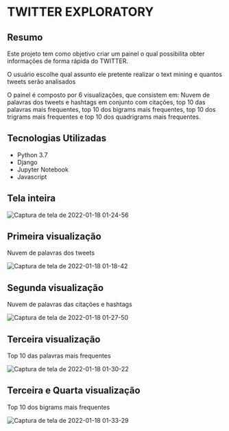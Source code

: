 # TWITTER EXPLORATORY

## Resumo

Este projeto tem como objetivo criar um painel o qual possibilita obter informações de forma rápida do TWITTER. 

O usuário escolhe qual assunto ele pretente realizar o text mining e quantos tweets serão analisados

O painel é composto por 6 visualizações, que consistem em: Nuvem de palavras dos tweets e hashtags em conjunto com citações, top 10 das palavras mais frequentes, top 10 dos bigrams mais frequentes, top 10 dos trigrams mais frequentes e top 10 dos quadrigrams mais frequentes.

## Tecnologias Utilizadas

<ul>

<li>Python 3.7</li>
<li>Django</li>
<li>Jupyter Notebook</li>
<li>Javascript</li>

</ul>  

## Tela inteira

![Captura de tela de 2022-01-18 01-24-56](https://user-images.githubusercontent.com/40969977/149870866-460bcd39-044b-4992-a6e3-fe18df25dcc7.png)


## Primeira visualização

Nuvem de palavras dos tweets

![Captura de tela de 2022-01-18 01-18-42](https://user-images.githubusercontent.com/40969977/149870302-6e806bcb-3918-430a-907c-f7d78e633683.png)

## Segunda visualização

Nuvem de palavras das citações e hashtags

![Captura de tela de 2022-01-18 01-27-50](https://user-images.githubusercontent.com/40969977/149871147-041e9809-5943-4010-a9d3-d0bd4028d843.png)


## Terceira visualização

Top 10 das palavras mais frequentes 

![Captura de tela de 2022-01-18 01-30-22](https://user-images.githubusercontent.com/40969977/149871466-296e677b-4370-4be6-9464-4be7a1884a67.png)


## Terceira e Quarta visualização

Top 10 dos bigrams mais frequentes 


![Captura de tela de 2022-01-18 01-33-29](https://user-images.githubusercontent.com/40969977/149871590-e17c86bf-9c61-4187-8e17-4d59c04f6aaa.png)












